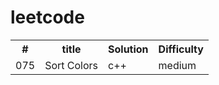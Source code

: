 # leetcode
<table>
 <tr>
   <th>
    #
   </th>
   <th>
    title
   </th>
   <th>
    Solution
   </th>
   <th>
     Difficulty
   </th>
 </tr>
 <tr>
   <td>
    075
   </td>
   <td>
    Sort Colors
   </td>
   <td>
    c++
   </td>
   <td>
    medium
   </td>
 </tr>
</table>
